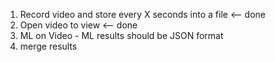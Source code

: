 1. Record video and store every X seconds into a file <-- done 
2. Open video to view <-- done 
3. ML on Video - ML results should be JSON format 
4. merge results